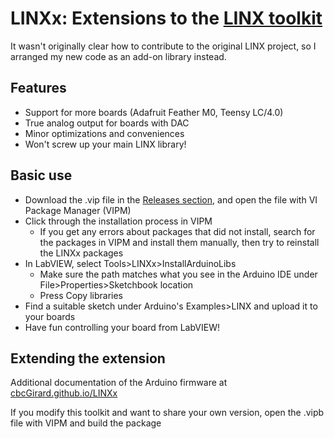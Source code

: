 # LINXx: Extensions to the [LINX toolkit](https://github.com/MakerHub/LINX)

It wasn't originally clear how to contribute to the original LINX project, so I arranged my new code as an add-on library instead. 
 
## Features
- Support for more boards (Adafruit Feather M0, Teensy LC/4.0)
- True analog output for boards with DAC
- Minor optimizations and conveniences
- Won't screw up your main LINX library!

## Basic use
- Download the .vip file in the [Releases section](https://github.com/cbcGirard/LINXx/releases), and open the file with VI Package Manager (VIPM)
- Click through the installation process in VIPM
	- If you get any errors about packages that did not install, search for the packages in VIPM and install them manually, then try to reinstall the LINXx packages
- In LabVIEW, select Tools>LINXx>InstallArduinoLibs
	- Make sure the path matches what you see in the Arduino IDE under File>Properties>Sketchbook location
	- Press Copy libraries
- Find a suitable sketch under Arduino's Examples>LINX and upload it to your boards
- Have fun controlling your board from LabVIEW!

## Extending the extension
Additional documentation of the Arduino firmware at [cbcGirard.github.io/LINXx](https://cbcGirard.github.io/LINXx)

If you modify this toolkit and want to share your own version, open the .vipb file with VIPM and build the package
